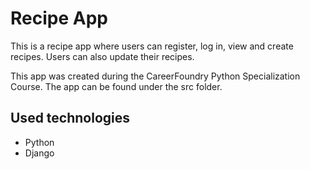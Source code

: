 # Recipe App

This is a recipe app where users can register, log in, view and create recipes. Users can also update their recipes.

This app was created during the CareerFoundry Python Specialization Course. The app can be found under the src folder.

## Used technologies
- Python
- Django